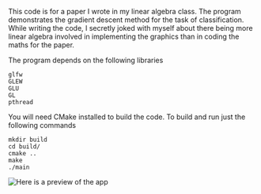 This code is for a paper I wrote in my linear algebra class. The program demonstrates the gradient descent method for the task of classification. While writing the code, I secretly joked with myself about there being more linear algebra involved in implementing the graphics than in coding the maths for the paper.

The program depends on the following libraries

```
glfw
GLEW
GLU
GL
pthread
```

You will need CMake installed to build the code.
To build and run just the following commands

```
mkdir build
cd build/
cmake ..
make
./main
```

![Here is a preview of the app](demo.gif)
